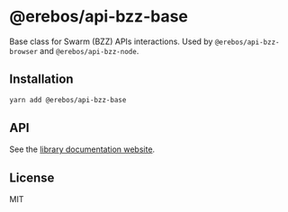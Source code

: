 # @erebos/api-bzz-base

Base class for Swarm (BZZ) APIs interactions. Used by `@erebos/api-bzz-browser` and `@erebos/api-bzz-node`.

## Installation

```sh
yarn add @erebos/api-bzz-base
```

## API

See the [library documentation website](https://erebos.js.org/docs/api-bzz).

## License

MIT
